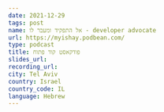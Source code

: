 ```yaml
---
date: 2021-12-29
tags: post
name: אל התפקיד ומעבר לו - developer advocate
url: https://myishay.podbean.com/
type: podcast
title: פודקאסט קוד פתוח
slides_url:
recording_url:
city: Tel Aviv
country: Israel
country_code: IL
language: Hebrew
---
```

